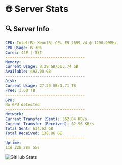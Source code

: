 # 🌐 Server Stats
## 🔍 Server Info
```yaml
CPU: Intel(R) Xeon(R) CPU E5-2699 v4 @ 1290.99MHz
CPU Usage: 6.30%
Cores: 44P | 88T
-----------------------------------
Memory:
Current Usage: 8.29 GB/503.74 GB
Available: 492.00 GB
-----------------------------------
Disk:
Current Usage: 27.20 GB/1.71 TB
Free: 1.60 TB
-----------------------------------
GPU:
No GPU detected
-----------------------------------
Network:
Current Transfer (Sent): 352.84 KB/s
Current Transfer (Received): 62.96 KB/s
Total Sent: 634.62 GB
Total Received: 138.86 GB
-----------------------------------
Uptime:
11d 22h 28m 55s
```
![GitHub Stats](https://img.shields.io/badge/Updated-2025-05-01_15:37:43-blue)